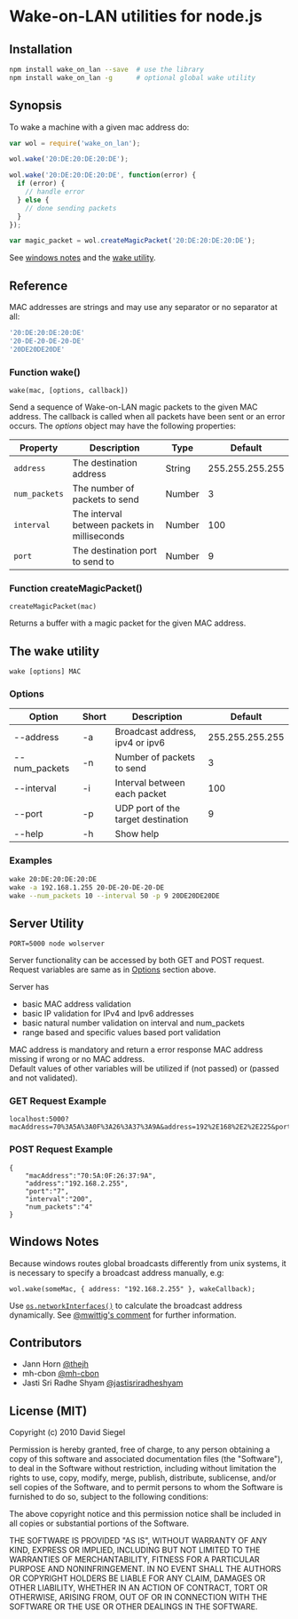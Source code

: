 # Wake-on-LAN utilities for node.js

## Installation

````bash
npm install wake_on_lan --save  # use the library
npm install wake_on_lan -g      # optional global wake utility 
````

## Synopsis

To wake a machine with a given mac address do:

````js
var wol = require('wake_on_lan');

wol.wake('20:DE:20:DE:20:DE');

wol.wake('20:DE:20:DE:20:DE', function(error) {
  if (error) {
    // handle error
  } else {
    // done sending packets
  }
});

var magic_packet = wol.createMagicPacket('20:DE:20:DE:20:DE');
````

See [windows notes](#windows-notes) and the [wake utility](#the-wake-utility).

## Reference

MAC addresses are strings and may use any separator or no separator at all:

````js
'20:DE:20:DE:20:DE'
'20-DE-20-DE-20-DE'
'20DE20DE20DE'
````

### Function wake()

````
wake(mac, [options, callback])
````

Send a sequence of Wake-on-LAN magic packets to the given MAC address. The callback is called when all packets have been sent or an error occurs. The _options_ object may have the following properties:

| Property | Description | Type | Default |
| --- | --- | --- | --- |
| `address` | The destination address | String | 255.255.255.255 |
| `num_packets` | The number of packets to send | Number | 3 |
| `interval` | The interval between packets in milliseconds | Number | 100 |
| `port` | The destination port to send to | Number | 9 |

### Function createMagicPacket()

````
createMagicPacket(mac)
````

Returns a buffer with a magic packet for the given MAC address.

## The wake utility

````
wake [options] MAC
````

### Options

| Option | Short | Description | Default |
| --- | --- | --- | --- |
| --address | -a | Broadcast address, ipv4 or ipv6 | 255.255.255.255 |
| --num_packets | -n | Number of packets to send | 3 |
| --interval | -i | Interval between each packet | 100 |
| --port | -p | UDP port of the target destination | 9 |
| --help | -h | Show help ||

### Examples

````bash
wake 20:DE:20:DE:20:DE
wake -a 192.168.1.255 20-DE-20-DE-20-DE
wake --num_packets 10 --interval 50 -p 9 20DE20DE20DE
````
## Server Utility

```
PORT=5000 node wolserver
```

Server functionality can be accessed by both GET and POST request. Request variables are same as in [Options](#options) section above.  

Server has 
- basic MAC address validation
- basic IP validation for IPv4 and Ipv6 addresses
- basic natural number validation on interval and num_packets
- range based and specific values based port validation

MAC address is mandatory and return a error response MAC address missing if wrong or no MAC address.  
Default values of other variables will be utilized if (not passed) or (passed and not validated).

### GET Request Example

```
localhost:5000?macAddress=70%3A5A%3A0F%3A26%3A37%3A9A&address=192%2E168%2E2%2E225&port=7&interval=200&num_packets=4
```
### POST Request Example

```
{
	"macAddress":"70:5A:0F:26:37:9A",
	"address":"192.168.2.255",
	"port":"7",
	"interval":"200",
	"num_packets":"4"
}
```

## Windows Notes

Because windows routes global broadcasts differently from unix systems, it is necessary to specify a broadcast address manually, e.g:

````
wol.wake(someMac, { address: "192.168.2.255" }, wakeCallback);
````

Use [`os.networkInterfaces()`](https://nodejs.org/api/os.html#os_os_networkinterfaces) to calculate the broadcast address dynamically. See [@mwittig's comment](https://github.com/agnat/node_wake_on_lan/issues/4#issuecomment-156404241) for further information.

## Contributors

* Jann Horn [@thejh](http://github.com/thejh)
* mh-cbon [@mh-cbon](http://github.com/mh-cbon)
* Jasti Sri Radhe Shyam [@jastisriradheshyam](http://github.com/jastisriradheshyam)

## License (MIT)

Copyright (c) 2010 David Siegel

Permission is hereby granted, free of charge, to any person obtaining a copy of this software and associated documentation files (the "Software"), to deal in the Software without restriction, including without limitation the rights to use, copy, modify, merge, publish, distribute, sublicense, and/or sell copies of the Software, and to permit persons to whom the Software is furnished to do so, subject to the following conditions:

The above copyright notice and this permission notice shall be included in all copies or substantial portions of the Software.

THE SOFTWARE IS PROVIDED "AS IS", WITHOUT WARRANTY OF ANY KIND, EXPRESS OR IMPLIED, INCLUDING BUT NOT LIMITED TO THE WARRANTIES OF MERCHANTABILITY, FITNESS FOR A PARTICULAR PURPOSE AND NONINFRINGEMENT. IN NO EVENT SHALL THE AUTHORS OR COPYRIGHT HOLDERS BE LIABLE FOR ANY CLAIM, DAMAGES OR OTHER LIABILITY, WHETHER IN AN ACTION OF CONTRACT, TORT OR OTHERWISE, ARISING FROM, OUT OF OR IN CONNECTION WITH THE SOFTWARE OR THE USE OR OTHER DEALINGS IN THE SOFTWARE.
